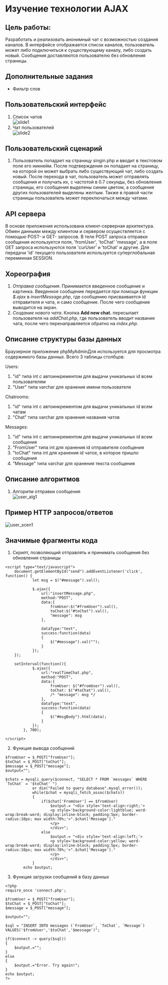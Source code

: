 # Изучение технологии AJAX 
## Цель работы:
Разработать и реализовать анонимный чат с возможностью создания каналов. В интерфейсе отображается список каналов, пользователь может либо подключиться к существующему каналу, либо создать новый. Сообщения доставляются пользователю без обновления страницы.
## Дополнительные задания
- Фильтр слов
## Пользовательский интерфейс
1. Список чатов                       
   ![slide1](slides/chats.PNG)
1. Чат пользователей                           
   ![slide2](slides/chatroom.PNG)

## Пользовательский сценарий
1. Пользователь попадает на страницу singin.php и вводит в текстовом поле его никнейм. После подтверждения он попадает на страницу, на которой он может выбрать либо существующий чат, либо создать новый. После перехода в чат, пользователь может отправлять сообщения и получать их, с частотой в 0.7 секунды, без обновления страницы, его сообщения выделены синим цветом, а сообщения других пользователей выделены желтым. Также в правой части страницы пользователь может переключаться между чатами.

## API сервера

В основе приложения использована клиент-серверная архитектура. Обмен данными между клиентом и сервером осуществляется с помощью POST- и GET- запросов. В теле POST запроса отправки сообщения используется поля, 'fromUser', 'toChat'  'message', а в поле  GET запроса используются поля 'curUser' и 'toChat' и другие. Для передачи 'id' текущего пользователя используется суперглобальная переменная SESSION.

## Хореография
1. *Отправка сообщения*. Принимается введенное сообщение и картинка. Введенное сообщение передается при помощи функции *$.ajax* в *insertMessage.php*, где сообщению присваивается id отправителя и чата, и само сообщение. После чего сообщение выводится на экран.
2. *Создание нового чата*. Кнопка **Add new chat.** пересылает пользователя на *addChat.php*, где пользователь вводит название чата, после чего перенаправляется обратно на *index.php*.

## Описание структуры базы данных
Браузерное приложение phpMyAdminДля используется для просмотра содержимого базы данных. Всего 3 таблицы столбцов:

Users:
1. "id" типа int с автоинкрементом для выдачи уникальных id всем пользователям
2. "User" типа varchar для хранения имени пользователя

Chatrooms:
1. "id" типа int с автоинкрементом для выдачи уникальных id всем чатам
2. "Chat" типа varchar для хранения названия чатов

Messages:
1. "id" типа int с автоинкрементом для выдачи уникальных id всем сообщения
2. "FromUser" типа int для хранения id отправителя сообщения
3. "toChat" типа int для хранения id чатое, в которое пришло сообщения
4. "Message" типа varchar для хранения текста сообщения

## Описание алгоритмов
1. Алгоритм отправки сообщения                        
![user_alg1](slides/algs.PNG)                                         
         
## Пример HTTP запросов/ответов
![user_scen1](slides/https.PNG)

## Значимые фрагменты кода
1. Скрипт, позволяющий отправлять и принимать сообщения без обновления страницы
```
<script type="text/javascript">
    document.getElementById("send").addEventListener('click', function() {    
            let msg = $("#message").val();
            
            $.ajax({
                url:"insertMessage.php",
                method:"POST",
                data:{
                    fromUser:$("#fromUser").val(),
                    toChat:$("#toChat").val(),
                    "message": msg
                },
                
                dataType:"text",
                success:function(data)
                {
                    $("#message").val("");
                }
            });    
    });

    setInterval(function(){
            $.ajax({
                url:"realTimeChat.php",
                method:"POST",
                data:{
                    fromUser: $("#fromUser").val(),
                    toChat: $("#toChat").val(),
                    /* "message": msg */
                },
                dataType:"text",
                success:function(data)
                {
                    $("#msgBody").html(data);
                }
            });
        }, 700);

</script>
```
2. Функция вывода сообщений
```
$fromUser = $_POST["fromUser"];
$toChat = $_POST["toChat"];
$message = $_POST["message"];
$output="";

$chats = mysqli_query($connect, "SELECT * FROM `messages` WHERE `ToChat` = '$toChat' ")
            or die("Failed to query database".mysql_error());
            while($chat = mysqli_fetch_assoc($chats))
            {
                if($chat['FromUser'] == $fromUser)
                    $output.= "<div style='text-align:right;'>
                    <p style='background-color:lightblue; word-wrap:break-word; display:inline-block; padding:5px; border-radius:10px; max width:70%;'>".$chat['Message']."
                    </p>
                    </div>";
                else
                    $output.= "<div style='text-align:left;'>
                    <p style='background-color:yellow; word-wrap:break-word; display:inline-block; padding:5px; border-radius:10px; max width:70%;'>".$chat['Message']."
                    </p>
                    </div>";
            }
        echo $output;
```
3. Функция загрузки сообщений в базу данных
```
<?php
require_once 'connect.php';

$fromUser = $_POST["fromUser"];
$toChat = $_POST["toChat"];
$message = $_POST["message"];

$output="";

$sql = "INSERT INTO messages (`FromUser`, `ToChat`, `Message`) VALUES('$fromUser','$toChat','$message')";

if($connect -> query($sql))
{
    $output.="";
}
else
{
    $output.="Error. Try again!";
}
echo $output;
?>
```
